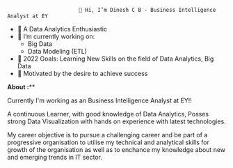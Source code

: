                            👋 Hi, I’m Dinesh C B - Business Intelligence Analyst at EY
- 🔭 A Data Analytics Enthusiastic
- 🌱 I’m currently working on:
  - Big Data
  - Data Modeling (ETL)
- 🥅 2022 Goals: Learning New Skills on the field of Data Analytics, Big Data
- 🌟 Motivated by the desire to achieve success
<!---
dineshcb28/dineshcb28 is a ✨ special ✨ repository because its `README.md` (this file) appears on your GitHub profile.
You can click the Preview link to take a look at your changes.
--->

**About :****

Currently I'm working as an Business Intelligence Analyst at EY!!

A continuous Learner, with good knowledge of Data Analytics, Posses strong Data Visualization with hands on experience with latest technologies.

My career objective is to pursue a challenging career and be part of a progressive organisation to utilise my technical and analytical skills for growth of the organisation as well as to enchance my knowledge about new and emerging trends in IT sector.

